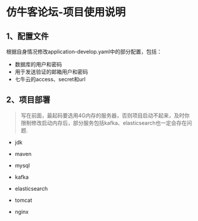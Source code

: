 # 仿牛客论坛-项目使用说明

## 1、配置文件
根据自身情况修改application-develop.yaml中的部分配置，包括：
+ 数据库的用户和密码
+ 用于发送验证的邮箱用户和密码
+ 七牛云的access、secret和url

## 2、项目部署
> 写在前面，最起码要选用4G内存的服务器，否则项目启动不起来，及时你限制修改启动内存后，部分服务包括kafka、elasticsearch也一定会存在问题.
+ jdk

+ maven

+ mysql

+ kafka

+ elasticsearch

+ tomcat

+ nginx